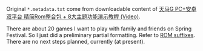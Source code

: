 Original `*.metadata.txt` come from downloadable content of [天马G PC+安卓双平台 精简Rom整合包 + 8大主题功能演示教程 (Video)](https://www.bilibili.com/video/BV1vg4y1V7TB).

There are about 20 games I want to play with family and friends on Spring Festival. So I just did a preliminary partial formatting. Refer to [ROM suffixes](https://gamicus.fandom.com/wiki/ROM_suffixes). There are no next steps planned, currently (at present).